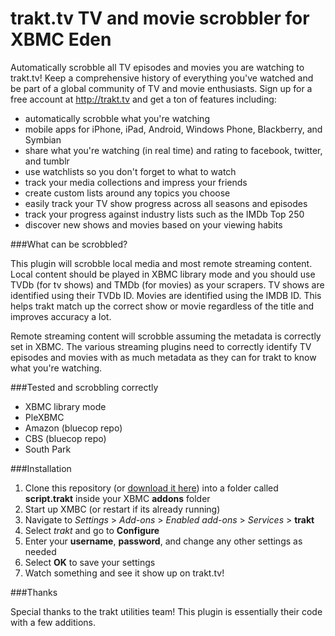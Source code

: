 trakt.tv TV and movie scrobbler for XBMC Eden
=============================================

Automatically scrobble all TV episodes and movies you are watching to trakt.tv! Keep a comprehensive history of everything you've watched and be part of a global community of TV and movie enthusiasts. Sign up for a free account at http://trakt.tv and get a ton of features including:

* automatically scrobble what you're watching
* mobile apps for iPhone, iPad, Android, Windows Phone, Blackberry, and Symbian
* share what you're watching (in real time) and rating to facebook, twitter, and tumblr
* use watchlists so you don't forget to what to watch
* track your media collections and impress your friends
* create custom lists around any topics you choose
* easily track your TV show progress across all seasons and episodes
* track your progress against industry lists such as the IMDb Top 250
* discover new shows and movies based on your viewing habits

###What can be scrobbled?

This plugin will scrobble local media and most remote streaming content. Local content should be played in XBMC library mode and you should use TVDb (for tv shows) and TMDb (for movies) as your scrapers. TV shows are identified using their TVDb ID. Movies are identified using the IMDB ID. This helps trakt match up the correct show or movie regardless of the title and improves accuracy a lot.

Remote streaming content will scrobble assuming the metadata is correctly set in XBMC. The various streaming plugins need to correctly identify TV episodes and movies with as much metadata as they can for trakt to know what you're watching.

###Tested and scrobbling correctly

* XBMC library mode
* PleXBMC
* Amazon (bluecop repo)
* CBS (bluecop repo)
* South Park

###Installation

1. Clone this repository (or [download it here](https://github.com/rectifyer/script.trakt/zipball/master)) into a folder called **script.trakt** inside your XBMC **addons** folder
2. Start up XMBC (or restart if its already running)
3. Navigate to *Settings* > *Add-ons* > *Enabled add-ons* > *Services* > **trakt**
4. Select *trakt* and go to **Configure**
5. Enter your **username**, **password**, and change any other settings as needed
6. Select **OK** to save your settings
7. Watch something and see it show up on trakt.tv!

###Thanks

Special thanks to the trakt utilities team! This plugin is essentially their code with a few additions.